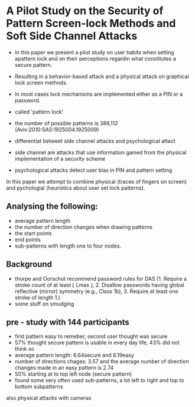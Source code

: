 # A Pilot Study on the Security of Pattern Screen-lock Methods and Soft Side Channel Attacks

* In this paper we present a pilot study on user habits when setting apattern lock and on their perceptions regardin what constitutes a secure pattern.

* Resulting in a behavior-based attack and a physical attack on graphical lock screen methods. 

* In most cases lock mechanisms are implemented either as a PIN or a password.
* called 'pattern lock'
* the number of possible patterns is 389,112 (Aviv:2010:SAS:1925004.1925009)

* differentiat betweet side channel attacks and psychological attact
* side channel are attacks that use information gained from the physical implementation of a security scheme
* psychological attacks detect user bias in PIN and pattern setting

In this paper we attempt to combine physical (traces of fingers on screen) and pychologial (heuristics about user set lock patterns).


## Analysing the following:
* average pattern length
* the number of direction changes when drawing patterns
* the start points
* end points
* sub-patterns with length one to four nodes.


## Background
* thorpe and Oorschot recommend password rules for DAS (1. Require a stroke count of at least ⌊ Lmax ⌋, 2. Disallow passwords having global reflective (mirror) symmetry (e.g., Class 1b), 3. Require at least one stroke of length 1.)
* some stuff on smudging

## pre - study with 144 participants
* first pattern easy to remeber, second user thought was secure
* 57% thought secure pattern is usable in every day life, 43% did not think so
* average pattern length: 6.64secure and 6.19easy
* number of directions chages: 3.57 and the average number of direction changes made in an easy pattern is 2.74
* 50% starting at to top left node (secure pattern)
* found some very often used sub-patterns, a lot left to right and top to bottom subpatterns

also physical attacks with cameras